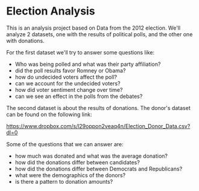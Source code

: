 # Election Analysis

This is an analysis project based on Data from the 2012 election.
We'll analyze 2 datasets, one with the results of political polls, and the other one with donations.

For the first dataset we'll try to answer some questions like:

- Who was being polled and what was their party affiliation?
- did the poll results favor Romney or Obama?
- how do undecided voters affect the poll?
- can we account for the undecided voters?
- how did voter sentiment change over time?
- can we see an effect in the polls from the debates?

The second dataset is about the results of donations.
The donor's dataset can be found on the following link:

https://www.dropbox.com/s/l29oppon2veaq4n/Election_Donor_Data.csv?dl=0

Some of the questions that we can answer are:

- how much was donated and what was the average donation?
- how did the donations differ between candidates?
- how did the donations differ between Democrats and Republicans?
- what were the demographics of the donors?
- is there a pattern to donation amounts?
